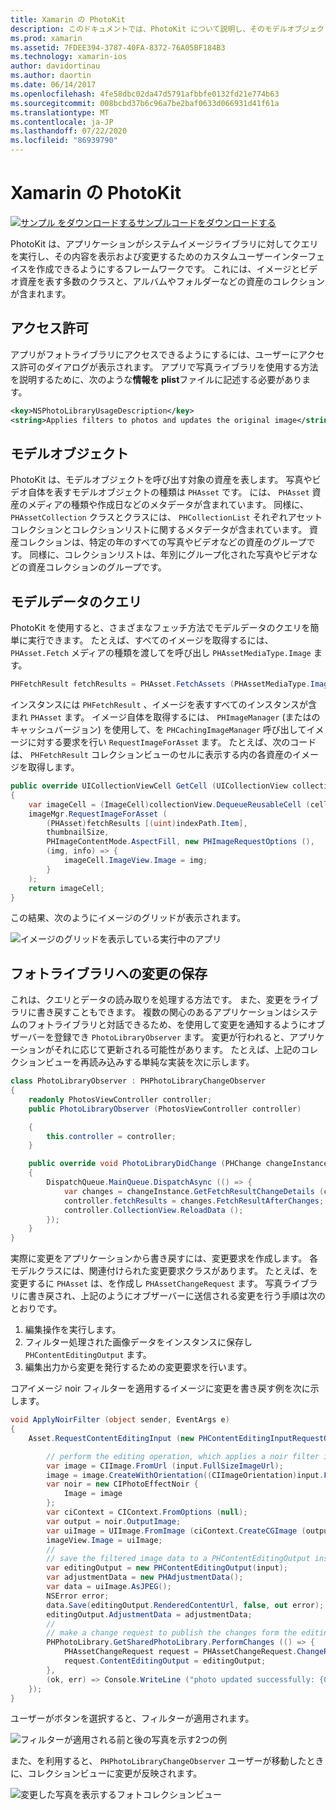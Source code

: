 ```yaml
---
title: Xamarin の PhotoKit
description: このドキュメントでは、PhotoKit について説明し、そのモデルオブジェクトについて説明し、モデルデータのクエリを実行し、変更をフォトライブラリに保存する方法について説明します。
ms.prod: xamarin
ms.assetid: 7FDEE394-3787-40FA-8372-76A05BF184B3
ms.technology: xamarin-ios
author: davidortinau
ms.author: daortin
ms.date: 06/14/2017
ms.openlocfilehash: 4fe58dbc02da47d5791afbbfe0132fd21e774b63
ms.sourcegitcommit: 008bcbd37b6c96a7be2baf0633d066931d41f61a
ms.translationtype: MT
ms.contentlocale: ja-JP
ms.lasthandoff: 07/22/2020
ms.locfileid: "86939790"
---
```

# <a name="photokit-in-xamarinios"></a>Xamarin の PhotoKit

[![サンプル ](~/media/shared/download.png) をダウンロードするサンプルコードをダウンロードする](https://docs.microsoft.com/samples/xamarin/ios-samples/ios11-samplephotoapp/)

PhotoKit は、アプリケーションがシステムイメージライブラリに対してクエリを実行し、その内容を表示および変更するためのカスタムユーザーインターフェイスを作成できるようにするフレームワークです。 これには、イメージとビデオ資産を表す多数のクラスと、アルバムやフォルダーなどの資産のコレクションが含まれます。

## <a name="permissions"></a>アクセス許可

アプリがフォトライブラリにアクセスできるようにするには、ユーザーにアクセス許可のダイアログが表示されます。 アプリで写真ライブラリを使用する方法を説明するために、次のような**情報を plist**ファイルに記述する必要があります。

```xml
<key>NSPhotoLibraryUsageDescription</key>
<string>Applies filters to photos and updates the original image</string>
```

## <a name="model-objects"></a>モデルオブジェクト

PhotoKit は、モデルオブジェクトを呼び出す対象の資産を表します。 写真やビデオ自体を表すモデルオブジェクトの種類は `PHAsset` です。 には、 `PHAsset` 資産のメディアの種類や作成日などのメタデータが含まれています。
同様に、 `PHAssetCollection` クラスとクラスには、 `PHCollectionList` それぞれアセットコレクションとコレクションリストに関するメタデータが含まれています。 資産コレクションは、特定の年のすべての写真やビデオなどの資産のグループです。 同様に、コレクションリストは、年別にグループ化された写真やビデオなどの資産コレクションのグループです。

## <a name="querying-model-data"></a>モデルデータのクエリ

PhotoKit を使用すると、さまざまなフェッチ方法でモデルデータのクエリを簡単に実行できます。 たとえば、すべてのイメージを取得するには、 `PHAsset.Fetch` メディアの種類を渡してを呼び出し `PHAssetMediaType.Image` ます。

```csharp
PHFetchResult fetchResults = PHAsset.FetchAssets (PHAssetMediaType.Image, null);
```

インスタンスには `PHFetchResult` 、イメージを表すすべてのインスタンスが含まれ `PHAsset` ます。 イメージ自体を取得するには、 `PHImageManager` (またはのキャッシュバージョン) を使用して、を `PHCachingImageManager` 呼び出してイメージに対する要求を行い `RequestImageForAsset` ます。 たとえば、次のコードは、 `PHFetchResult` コレクションビューのセルに表示する内の各資産のイメージを取得します。

```csharp
public override UICollectionViewCell GetCell (UICollectionView collectionView, NSIndexPath indexPath)
{
    var imageCell = (ImageCell)collectionView.DequeueReusableCell (cellId, indexPath);
    imageMgr.RequestImageForAsset (
        (PHAsset)fetchResults [(uint)indexPath.Item],
        thumbnailSize,
        PHImageContentMode.AspectFill, new PHImageRequestOptions (),
        (img, info) => {
            imageCell.ImageView.Image = img;
        }
    );
    return imageCell;
}
```

この結果、次のようにイメージのグリッドが表示されます。

![イメージのグリッドを表示している実行中のアプリ](photokit-images/image4.png)

## <a name="saving-changes-to-the-photo-library"></a>フォトライブラリへの変更の保存

これは、クエリとデータの読み取りを処理する方法です。 また、変更をライブラリに書き戻すこともできます。 複数の関心のあるアプリケーションはシステムのフォトライブラリと対話できるため、を使用して変更を通知するようにオブザーバーを登録でき `PhotoLibraryObserver` ます。 変更が行われると、アプリケーションがそれに応じて更新される可能性があります。 たとえば、上記のコレクションビューを再読み込みする単純な実装を次に示します。

```csharp
class PhotoLibraryObserver : PHPhotoLibraryChangeObserver
{
    readonly PhotosViewController controller;
    public PhotoLibraryObserver (PhotosViewController controller)

    {
        this.controller = controller;
    }

    public override void PhotoLibraryDidChange (PHChange changeInstance)
    {
        DispatchQueue.MainQueue.DispatchAsync (() => {
            var changes = changeInstance.GetFetchResultChangeDetails (controller.fetchResults);
            controller.fetchResults = changes.FetchResultAfterChanges;
            controller.CollectionView.ReloadData ();
        });
    }
}
```

実際に変更をアプリケーションから書き戻すには、変更要求を作成します。 各モデルクラスには、関連付けられた変更要求クラスがあります。 たとえば、を変更するに `PHAsset` は、を作成し `PHAssetChangeRequest` ます。 写真ライブラリに書き戻され、上記のようにオブザーバーに送信される変更を行う手順は次のとおりです。

1. 編集操作を実行します。
2. フィルター処理された画像データをインスタンスに保存し `PHContentEditingOutput` ます。
3. 編集出力から変更を発行するための変更要求を行います。

コアイメージ noir フィルターを適用するイメージに変更を書き戻す例を次に示します。

```csharp
void ApplyNoirFilter (object sender, EventArgs e)
{
    Asset.RequestContentEditingInput (new PHContentEditingInputRequestOptions (), (input, options) => {

        // perform the editing operation, which applies a noir filter in this case
        var image = CIImage.FromUrl (input.FullSizeImageUrl);
        image = image.CreateWithOrientation((CIImageOrientation)input.FullSizeImageOrientation);
        var noir = new CIPhotoEffectNoir {
            Image = image
        };
        var ciContext = CIContext.FromOptions (null);
        var output = noir.OutputImage;
        var uiImage = UIImage.FromImage (ciContext.CreateCGImage (output, output.Extent));
        imageView.Image = uiImage;
        //
        // save the filtered image data to a PHContentEditingOutput instance
        var editingOutput = new PHContentEditingOutput(input);
        var adjustmentData = new PHAdjustmentData();
        var data = uiImage.AsJPEG();
        NSError error;
        data.Save(editingOutput.RenderedContentUrl, false, out error);
        editingOutput.AdjustmentData = adjustmentData;
        //
        // make a change request to publish the changes form the editing output
        PHPhotoLibrary.GetSharedPhotoLibrary.PerformChanges (() => {
            PHAssetChangeRequest request = PHAssetChangeRequest.ChangeRequest(Asset);
            request.ContentEditingOutput = editingOutput;
        },
        (ok, err) => Console.WriteLine ("photo updated successfully: {0}", ok));
    });
}
```

ユーザーがボタンを選択すると、フィルターが適用されます。

![フィルターが適用される前と後の写真を示す2つの例](photokit-images/image5.png)

また、を利用すると、 `PHPhotoLibraryChangeObserver` ユーザーが移動したときに、コレクションビューに変更が反映されます。

![変更した写真を表示するフォトコレクションビュー](photokit-images/image6.png)

